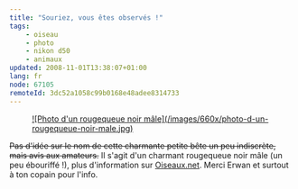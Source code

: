 ```yaml
---
title: "Souriez, vous êtes observés !"
tags:
    - oiseau
    - photo
    - nikon d50
    - animaux
updated: 2008-11-01T13:38:07+01:00
lang: fr
node: 67105
remoteId: 3dc52a1058c99b0168e48adee8314733
---
```

<figure class="object-center"><a href="/images/photo-d-un-rougequeue-noir-male.jpg">![Photo d'un rougequeue noir mâle](/images/660x/photo-d-un-rougequeue-noir-male.jpg)
</a></figure>


<strike>Pas d'idée sur le nom de cette charmante petite bête un peu indiscrète, mais avis aux amateurs.</strike>
 Il s'agit d'un charmant rougequeue noir mâle (un peu ébouriffé !), plus d'information sur [Oiseaux.net](http://www.oiseaux.net/oiseaux/rougequeue.noir.html). Merci Erwan et surtout à ton copain pour l'info.

